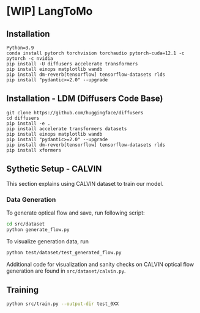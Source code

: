 # [WIP] LangToMo


## Installation

```
Python=3.9
conda install pytorch torchvision torchaudio pytorch-cuda=12.1 -c pytorch -c nvidia
pip install -U diffusers accelerate transformers
pip install einops matplotlib wandb
pip install dm-reverb[tensorflow] tensorflow-datasets rlds
pip install "pydantic>=2.0" --upgrade
```

## Installation - LDM (Diffusers Code Base)

```
git clone https://github.com/huggingface/diffusers
cd diffusers
pip install -e .
pip install accelerate transformers datasets
pip install einops matplotlib wandb
pip install "pydantic>=2.0" --upgrade
pip install dm-reverb[tensorflow] tensorflow-datasets rlds
pip install xformers
```


## Sythetic Setup - CALVIN
This section explains using CALVIN dataset to train our model.


### Data Generation
To generate optical flow and save, run following script:
```bash
cd src/dataset
python generate_flow.py
```

To visualize generation data, run
```bash
python test/dataset/test_generated_flow.py
```

Additional code for visualization and sanity checks on CALVIN optical flow generation
are found in `src/dataset/calvin.py`.


## Training
```bash
python src/train.py --output-dir test_0XX
```
